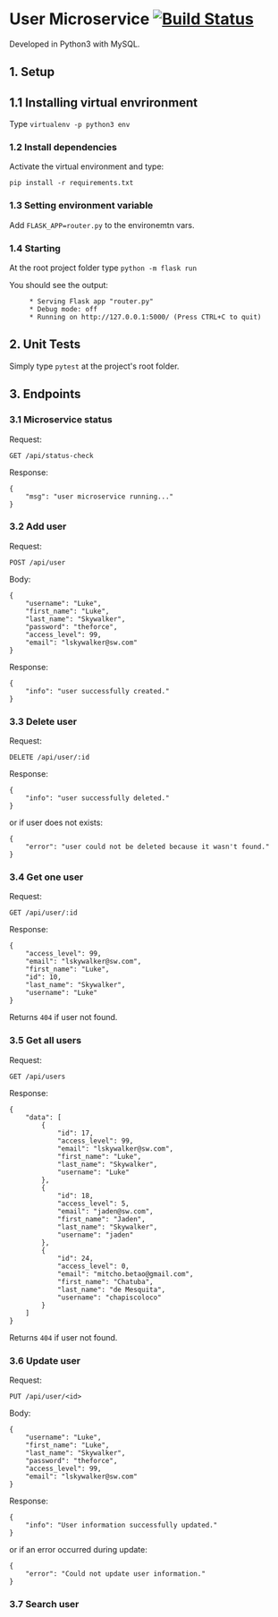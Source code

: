 # User Microservice [![Build Status](https://travis-ci.org/dechristo/user-microservice.svg?branch=master)](https://travis-ci.org/dechristo/user-microservice)

Developed in Python3 with MySQL.

## 1. Setup
## 1.1 Installing virtual envrironment
Type `virtualenv -p python3 env`

### 1.2 Install dependencies
Activate the virtual environment and type:

 `pip install -r requirements.txt`

### 1.3 Setting environment variable
Add `FLASK_APP=router.py` to the environemtn vars.

### 1.4 Starting

At the root project folder type `python -m flask run`

You should see the output:

         * Serving Flask app "router.py"       
         * Debug mode: off
         * Running on http://127.0.0.1:5000/ (Press CTRL+C to quit)

## 2. Unit Tests
Simply type `pytest` at the project's root folder.
         
## 3. Endpoints

### 3.1 Microservice status
Request: 

`GET /api/status-check`

Response:

    {
	    "msg": "user microservice running..."
	}

### 3.2 Add user
Request: 

`POST /api/user`

 Body:
 
    {
        "username": "Luke",
        "first_name": "Luke",
        "last_name": "Skywalker",
        "password": "theforce",
        "access_level": 99,
        "email": "lskywalker@sw.com"
    }

Response:

    {
	    "info": "user successfully created."
    }
       
       
### 3.3 Delete user
Request: 

`DELETE /api/user/:id`
    
Response:

    {
	    "info": "user successfully deleted."
    } 
    
 or if user does not exists:
    
    {
	    "error": "user could not be deleted because it wasn't found."
    }
    
### 3.4 Get one user
Request: 

`GET /api/user/:id`
    
Response:

    {
        "access_level": 99,
        "email": "lskywalker@sw.com",
        "first_name": "Luke",
        "id": 10,
        "last_name": "Skywalker",
        "username": "Luke"
    }
    

Returns `404` if user not found.

### 3.5 Get all users

Request: 

`GET /api/users`
    
Response:

    {
        "data": [
            {
                "id": 17,
                "access_level": 99,
                "email": "lskywalker@sw.com",
                "first_name": "Luke",			
                "last_name": "Skywalker",
                "username": "Luke"
            },
            {
                "id": 18,
                "access_level": 5,
                "email": "jaden@sw.com",
                "first_name": "Jaden",			
                "last_name": "Skywalker",
                "username": "jaden"
            },
            {
                "id": 24,
                "access_level": 0,
                "email": "mitcho.betao@gmail.com",
                "first_name": "Chatuba",			
                "last_name": "de Mesquita",
                "username": "chapiscoloco"
            }
        ]
    }
    

Returns `404` if user not found.

### 3.6 Update user
Request: 

`PUT /api/user/<id>`
    
  Body:
  
    {
        "username": "Luke",
        "first_name": "Luke",
        "last_name": "Skywalker",
        "password": "theforce",
        "access_level": 99,
        "email": "lskywalker@sw.com"
    }
    
Response:

    {
        "info": "User information successfully updated."
    }
    
   or if an error occurred during update:
    
    {
	    "error": "Could not update user information."
    }
### 3.7 Search user
